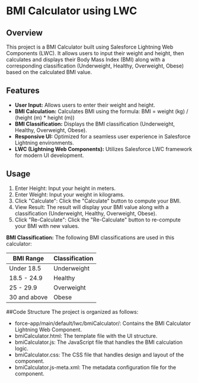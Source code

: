 # BMI Calculator using LWC
## Overview
This project is a BMI Calculator built using Salesforce Lightning Web Components (LWC). It allows users to input their weight and height, then calculates and displays their Body Mass Index (BMI) along with a corresponding classification (Underweight, Healthy, Overweight, Obese) based on the calculated BMI value.

## Features
* **User Input:** Allows users to enter their weight and height.
* **BMI Calculation:** Calculates BMI using the formula:
BMI = weight (kg) / (height (m) * height (m))
* **BMI Classification:** Displays the BMI classification (Underweight, Healthy, Overweight, Obese).
* **Responsive UI:** Optimized for a seamless user experience in Salesforce Lightning environments.
* **LWC (Lightning Web Components):** Utilizes Salesforce LWC framework for modern UI development.

## Usage
1. Enter Height: Input your height in meters.
2. Enter Weight: Input your weight in kilograms.
3. Click "Calculate": Click the "Calculate" button to compute your BMI.
4. View Result: The result will display your BMI value along with a classification (Underweight, Healthy, Overweight, Obese).
5. Click "Re-Calculate": Click the "Re-Calculate" button to re-compute your BMI with new values.

**BMI Classification:**
The following BMI classifications are used in this calculator:

| BMI Range  | Classification |
| ------------- | ------------- |
| Under 18.5  | Underweight  |
| 18.5 - 24.9  | Healthy  |
| 25 - 29.9  | Overweight  |
| 30 and above  | Obese  |
	
##Code Structure
The project is organized as follows:

* force-app/main/default/lwc/bmiCalculator/: Contains the BMI Calculator Lightning Web Component.
* bmiCalculator.html: The template file with the UI structure.
* bmiCalculator.js: The JavaScript file that handles the BMI calculation logic.
* bmiCalculator.css: The CSS file that handles design and layout of the component.
* bmiCalculator.js-meta.xml: The metadata configuration file for the component.
